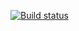 [![Build status](https://ci.appveyor.com/api/projects/status/o380xe36w9gvpgy8?svg=true)](https://ci.appveyor.com/project/Guliaiev/api-testing-appveyor)
